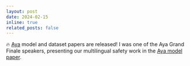 ```yaml
---
layout: post
date: 2024-02-15
inline: true
related_posts: false
---
```


🔥 [Aya](https://cohere.com/research/aya) model and dataset papers are released! I was one of the Aya Grand Finale speakers, presenting our multilingual safety work in the [Aya model paper](https://arxiv.org/abs/2402.07827).